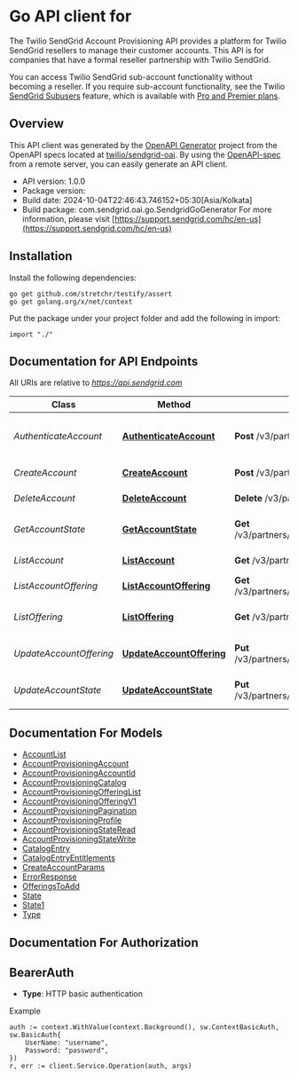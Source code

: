 # Go API client for 

The Twilio SendGrid Account Provisioning API provides a platform for Twilio SendGrid resellers to manage their customer accounts. This API is for companies that have a formal reseller partnership with Twilio SendGrid.

You can access Twilio SendGrid sub-account functionality without becoming a reseller. If you require sub-account functionality, see the Twilio [SendGrid Subusers](https://docs.sendgrid.com/ui/account-and-settings/subusers) feature, which is available with [Pro and Premier plans](https://sendgrid.com/pricing/).

## Overview
This API client was generated by the [OpenAPI Generator](https://openapi-generator.tech) project from the OpenAPI specs located at [twilio/sendgrid-oai](https://github.com/twilio/sendgrid-oai/tree/main/spec).  By using the [OpenAPI-spec](https://www.openapis.org/) from a remote server, you can easily generate an API client.

- API version: 1.0.0
- Package version: 
- Build date: 2024-10-04T22:46:43.746152+05:30[Asia/Kolkata]
- Build package: com.sendgrid.oai.go.SendgridGoGenerator
For more information, please visit [https://support.sendgrid.com/hc/en-us](https://support.sendgrid.com/hc/en-us)

## Installation

Install the following dependencies:

```shell
go get github.com/stretchr/testify/assert
go get golang.org/x/net/context
```

Put the package under your project folder and add the following in import:

```golang
import "./"
```

## Documentation for API Endpoints

All URIs are relative to *https://api.sendgrid.com*

Class | Method | HTTP request | Description
------------ | ------------- | ------------- | -------------
*AuthenticateAccount* | [**AuthenticateAccount**](docs/AuthenticateAccount.md#authenticateaccount) | **Post** /v3/partners/accounts/{AccountID}/sso | Authenticate an account with single sign on
*CreateAccount* | [**CreateAccount**](docs/CreateAccount.md#createaccount) | **Post** /v3/partners/accounts | Create an account
*DeleteAccount* | [**DeleteAccount**](docs/DeleteAccount.md#deleteaccount) | **Delete** /v3/partners/accounts/{AccountID} | Delete an account
*GetAccountState* | [**GetAccountState**](docs/GetAccountState.md#getaccountstate) | **Get** /v3/partners/accounts/{AccountID}/state | Get an account&#39;s state
*ListAccount* | [**ListAccount**](docs/ListAccount.md#listaccount) | **Get** /v3/partners/accounts | Get all accounts
*ListAccountOffering* | [**ListAccountOffering**](docs/ListAccountOffering.md#listaccountoffering) | **Get** /v3/partners/accounts/{AccountID}/offerings | Get account offerings
*ListOffering* | [**ListOffering**](docs/ListOffering.md#listoffering) | **Get** /v3/partners/offerings | Get all available offerings
*UpdateAccountOffering* | [**UpdateAccountOffering**](docs/UpdateAccountOffering.md#updateaccountoffering) | **Put** /v3/partners/accounts/{AccountID}/offerings | Update account offerings
*UpdateAccountState* | [**UpdateAccountState**](docs/UpdateAccountState.md#updateaccountstate) | **Put** /v3/partners/accounts/{AccountID}/state | Update an account&#39;s state


## Documentation For Models

 - [AccountList](AccountList.md)
 - [AccountProvisioningAccount](AccountProvisioningAccount.md)
 - [AccountProvisioningAccountId](AccountProvisioningAccountId.md)
 - [AccountProvisioningCatalog](AccountProvisioningCatalog.md)
 - [AccountProvisioningOfferingList](AccountProvisioningOfferingList.md)
 - [AccountProvisioningOfferingV1](AccountProvisioningOfferingV1.md)
 - [AccountProvisioningPagination](AccountProvisioningPagination.md)
 - [AccountProvisioningProfile](AccountProvisioningProfile.md)
 - [AccountProvisioningStateRead](AccountProvisioningStateRead.md)
 - [AccountProvisioningStateWrite](AccountProvisioningStateWrite.md)
 - [CatalogEntry](CatalogEntry.md)
 - [CatalogEntryEntitlements](CatalogEntryEntitlements.md)
 - [CreateAccountParams](CreateAccountParams.md)
 - [ErrorResponse](ErrorResponse.md)
 - [OfferingsToAdd](OfferingsToAdd.md)
 - [State](State.md)
 - [State1](State1.md)
 - [Type](Type.md)


## Documentation For Authorization



## BearerAuth

- **Type**: HTTP basic authentication

Example

```golang
auth := context.WithValue(context.Background(), sw.ContextBasicAuth, sw.BasicAuth{
    UserName: "username",
    Password: "password",
})
r, err := client.Service.Operation(auth, args)
```

